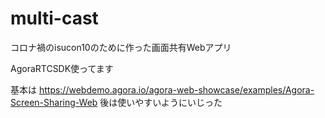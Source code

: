 # multi-cast

コロナ禍のisucon10のために作った画面共有Webアプリ

AgoraRTCSDK使ってます

基本は https://webdemo.agora.io/agora-web-showcase/examples/Agora-Screen-Sharing-Web 
後は使いやすいようにいじった